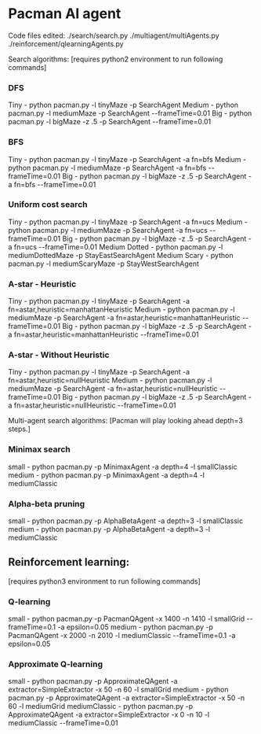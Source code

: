 # Pacman AI agent


Code files edited:
./search/search.py
./multiagent/multiAgents.py
./reinforcement/qlearningAgents.py


Search algorithms:
[requires python2 environment to run following commands]


### DFS


Tiny - python pacman.py -l tinyMaze -p SearchAgent
Medium - python pacman.py -l mediumMaze -p SearchAgent --frameTime=0.01
Big - python pacman.py -l bigMaze -z .5 -p SearchAgent --frameTime=0.01


### BFS


Tiny - python pacman.py -l tinyMaze -p SearchAgent -a fn=bfs
Medium - python pacman.py -l mediumMaze -p SearchAgent -a fn=bfs --frameTime=0.01
Big - python pacman.py -l bigMaze -z .5 -p SearchAgent -a fn=bfs --frameTime=0.01


### Uniform cost search


Tiny - python pacman.py -l tinyMaze -p SearchAgent -a fn=ucs
Medium - python pacman.py -l mediumMaze -p SearchAgent -a fn=ucs --frameTime=0.01
Big - python pacman.py -l bigMaze -z .5 -p SearchAgent -a fn=ucs --frameTime=0.01
Medium Dotted - python pacman.py -l mediumDottedMaze -p StayEastSearchAgent
Medium Scary - python pacman.py -l mediumScaryMaze -p StayWestSearchAgent


### A-star - Heuristic


Tiny - python pacman.py -l tinyMaze -p SearchAgent -a fn=astar,heuristic=manhattanHeuristic
Medium - python pacman.py -l mediumMaze -p SearchAgent -a fn=astar,heuristic=manhattanHeuristic --frameTime=0.01
Big - python pacman.py -l bigMaze -z .5 -p SearchAgent -a fn=astar,heuristic=manhattanHeuristic --frameTime=0.01


### A-star - Without Heuristic


Tiny - python pacman.py -l tinyMaze -p SearchAgent -a fn=astar,heuristic=nullHeuristic
Medium - python pacman.py -l mediumMaze -p SearchAgent -a fn=astar,heuristic=nullHeuristic --frameTime=0.01
Big - python pacman.py -l bigMaze -z .5 -p SearchAgent -a fn=astar,heuristic=nullHeuristic --frameTime=0.01


Multi-agent search algorithms:
[Pacman will play looking ahead depth=3 steps.]

### Minimax search
small - python pacman.py -p MinimaxAgent -a depth=4 -l smallClassic
medium - python pacman.py -p MinimaxAgent -a depth=4 -l mediumClassic


### Alpha-beta pruning
small - python pacman.py -p AlphaBetaAgent -a depth=3 -l smallClassic
medium - python pacman.py -p AlphaBetaAgent -a depth=3 -l mediumClassic


## Reinforcement learning:
[requires python3 environment to run following commands]

### Q-learning
small -
python pacman.py -p PacmanQAgent -x 1400 -n 1410 -l smallGrid --frameTime=0.1 -a epsilon=0.05
medium - python pacman.py -p PacmanQAgent -x 2000 -n 2010 -l mediumClassic --frameTime=0.1 -a epsilon=0.05


### Approximate Q-learning
small - python pacman.py -p ApproximateQAgent -a extractor=SimpleExtractor -x 50 -n 60 -l smallGrid
medium - python pacman.py -p ApproximateQAgent -a extractor=SimpleExtractor -x 50 -n 60 -l mediumGrid
mediumClassic - python pacman.py -p ApproximateQAgent -a extractor=SimpleExtractor -x 0 -n 10 -l mediumClassic --frameTime=0.01
